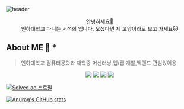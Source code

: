 ![header](https://capsule-render.vercel.app/api?type=waving&color=auto&height=300&section=header&text=welcome&fontSize=90&animation=fadeIn&fontAlignY=38&desc=Seoki's%20GitHub&descAlignY=51&descAlign=62)
  


<p align="center">
안녕하세요👐<br>
인하대학교 다니는 서석희 입니다. 오셨다면 제 고양이라도 보고 가세요🐱<br>
  
## __About ME 🎯__ *
> 인하대학교 컴퓨터공학과 재학중 머신러닝,앱/웹 개발,백엔드 관심있어용
>  
>

</p>




<p align="center" display="inline-block">
  <img src="https://img.shields.io/badge/javascript-F7DF1E?style=for-the-badge&logo=javascript&logoColor=black">
  <img src="https://img.shields.io/badge/html-E34F26?style=for-the-badge&logo=html5&logoColor=white">
  <img src="https://img.shields.io/badge/C-A8B9CC?style=for-the-badge&logo=C&logoColor=white">
  <img src="https://img.shields.io/badge/Linux-FCC624?style=for-the-badge&logo=Linux&logoColor=white">  

</p>


  [![Solved.ac
  프로필](http://mazassumnida.wtf/api/v2/generate_badge?boj=seoki180)](https://solved.ac/seoki180)



  [![Anurag's GitHub stats](https://github-readme-stats.vercel.app/api?username=seoki180)](https://github.com/seoki180/github-readme-stats)


<div align=center>

